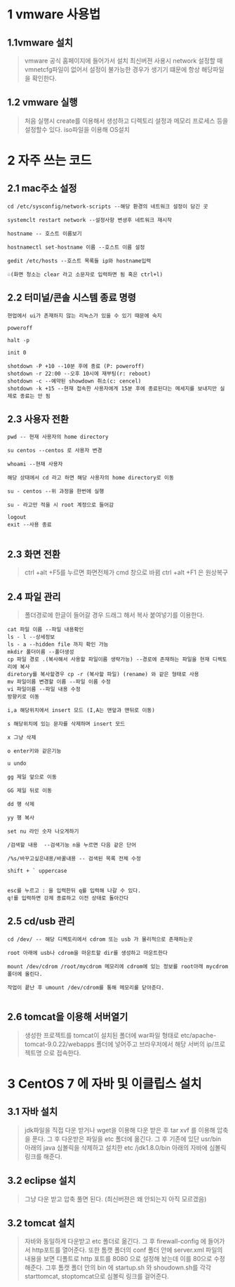 #  1 vmware 사용법



## 1.1vmware 설치

> vmware 공식 홈페이지에 들어가서 설치 최신버젼 사용시 network 설정할 때 vmnetcfg파일이 없어서 설정이 불가능한 경우가 생기기 떄문에 항상 해당파일을 확인한다.

## 1.2 vmware 실행

> 처음 실행시 create를 이용해서 생성하고 디렉토리 설정과 메모리 프로세스 등을 설정할수 있다. iso파일을 이용해 OS설치



# 2 자주 쓰는 코드



## 2.1 mac주소 설정

```
cd /etc/sysconfig/network-scripts --해당 환경의 네트워크 설정이 담긴 곳

systemclt restart network --설정사항 변셩후 네트워크 재시작

hostname -- 호스트 이름보기

hostnamectl set-hostname 이름 --호스트 이름 설정

gedit /etc/hosts --호스트 목록들 ip와 hostname입력

♧(화면 청소는 clear 라고 소문자로 입력하면 됨 혹은 ctrl+l)

```



## 2.2 터미널/콘솔 시스템 종료 명령

```
현업에서 ui가 존재하지 않는 리눅스가 있을 수 있기 때문에 숙지

poweroff

halt -p

init 0

shotdown -P +10 --10분 후에 종료 (P: poweroff)
shotdown -r 22:00 --오후 10시에 재부팅(r: reboot)
shotdown -c --예약된 showdown 취소(c: cencel)
shotdown -k +15 --현재 접속한 사용자에게 15분 후에 종료된다는 메세지를 보내지만 실제로 종료는 안 됨
```



## 2.3 사용자 전환

```
pwd -- 현재 사용자의 home directory

su centos --centos 로 사용자 변경

whoami --현재 사용자

해당 상태에서 cd 라고 하면 해당 사용자의 home directory로 이동

su - centos --위 과정을 한번에 실행

su - 라고만 적을 시 root 계정으로 들어감

logout 
exit --사용 종료


```

## 2.3 화면 전환

> ctrl +alt +F5를 누르면 화면전체가 cmd 창으로 바뀜  ctrl +alt +F1 은 원상복구



## 2.4 파일 관리

> 폴더경로에 한글이 들어갈 경우 드래그 해서 복사 붙여넣기를 이용한다.

```
cat 파일 이름 --파일 내용확인 
ls - l --상세정보
ls - a --hidden file 까지 확인 가능
mkdir 폴더이름 --폴더생성
cp 파일 경로 .(복사해서 사용할 파일이름 생략가능) --경로에 존재하는 파일을 현재 디렉토리에 복사
diretory를 복사할경우 cp -r (복사할 파일) (rename) 와 같은 형태로 사용
mv 파일이름 변경할 이름 --파일 이름 수정
vi 파일이름 --파일 내용 수정 
방향키로 이동

i,a 해당위치에서 insert 모드 (I,A는 맨앞과 맨뒤로 이동)

s 해당위치에 있는 문자를 삭제하며 insert 모드 

x 그냥 삭제

o enter키와 같은기능

u undo

gg 제일 앞으로 이동

GG 제일 뒤로 이동

dd 행 삭제

yy 행 복사

set nu 라인 숫자 나오게하기

/검색할 내용  --검색기능 n을 누르면 다음 같은 단어

/%s/바꾸고싶은내용/바꿀내용 -- 검색된 목록 전체 수정

shift + ` uppercase


esc를 누르고 : 을 입력한뒤 q를 입력해 나갈 수 있다. 
q!를 입력하면 강제 종료하고 이전 상태로 돌아간다
```

## 2.5 cd/usb 관리

```
cd /dev/ -- 해당 디렉토리에서 cdrom 또는 usb 가 물리적으로 존재하는곳

root 아래에 usb나 cdrom을 마운트할 dir를 생성하고 마운트한다

mount /dev/cdrom /root/mycdrom 메모리에 cdrom에 있는 정보를 root아래 mycdrom 폴더에 올린다.

작업이 끝난 후 umount /dev/cdrom를 통해 메모리를 닫아준다.


```

## 2.6 tomcat을 이용해 서버열기

> 생성한 프로젝트를 tomcat이 설치된 폴더에 war파일 형태로 etc/apache-tomcat-9.0.22/webapps 폴더에 넣어주고 브라우저에서 해당 서버의 ip/프로젝트명 으로 접속한다.



# 3 CentOS 7 에 자바 및 이클립스 설치



## 3.1 자바 설치

> jdk파일을 직접 다운 받거나 wget을 이용해 다운 받은 후 tar xvf 를 이용해 압축을 푼다. 그 후 다운받은 파일을 etc 폴더에 옮긴다. 그 후 기존에 있단 usr/bin 아래의 java 심볼릭을 삭제하고 설치한 etc /jdk1.8.0/bin 아래의 자바에 심볼릭 링크를 해준다.

## 3.2 eclipse 설치

> 그냥 다운 받고 압축 풀면 된다. (최신버젼은 왜 안되는지 아직 모르겠음)

## 3.2 tomcat 설치

> 자바와 동일하게 다운받고 etc 폴더로 옮긴다. 그 후 firewall-config 에 들어가서 http포트를 열어준다. 또한 톰캣 폴더의 conf 폴더 안에 server.xml 파일의 내용을 보면 디폴트로 http 포트를 8080 으로 설정해 놨는데 이를 80으로 수정해준다. 그후 톰캣 폴더 안의 bin 에 startup.sh 와 shoudown.sh를 각각 starttomcat, stoptomcat으로 심볼릭 링크를 걸어준다.

